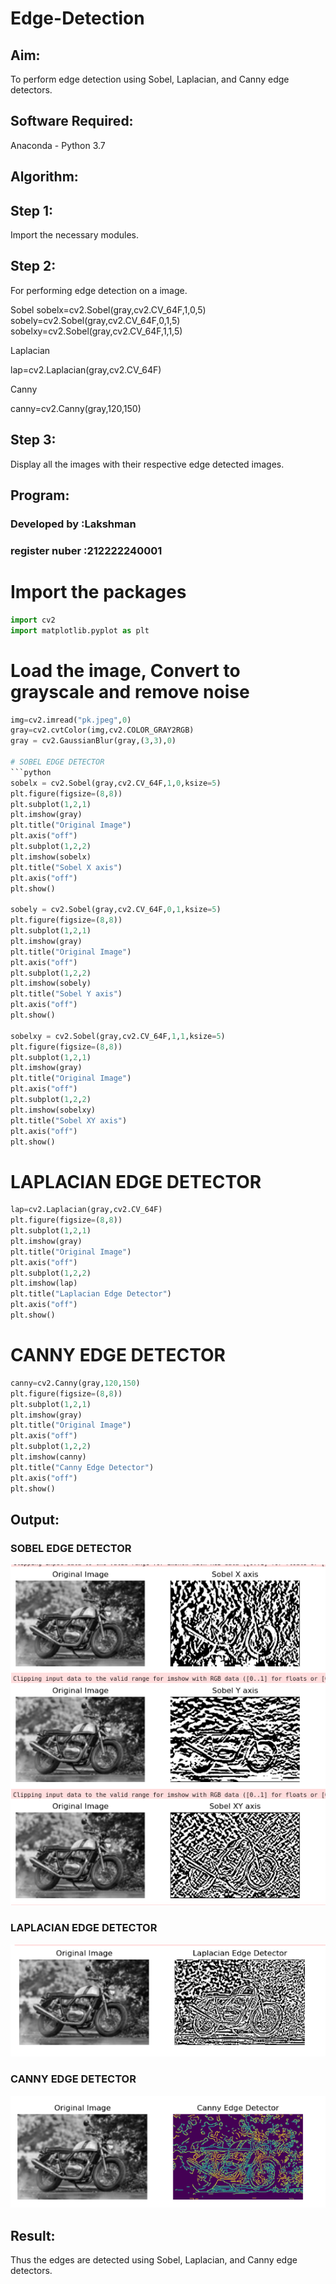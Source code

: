 # Edge-Detection
## Aim:
To perform edge detection using Sobel, Laplacian, and Canny edge detectors.

## Software Required:
Anaconda - Python 3.7

## Algorithm:

## Step 1:
 Import the necessary modules.

## Step 2: 
For performing edge detection on a image.

Sobel sobelx=cv2.Sobel(gray,cv2.CV_64F,1,0,5) sobely=cv2.Sobel(gray,cv2.CV_64F,0,1,5) sobelxy=cv2.Sobel(gray,cv2.CV_64F,1,1,5)

Laplacian

lap=cv2.Laplacian(gray,cv2.CV_64F)

Canny

canny=cv2.Canny(gray,120,150)

## Step 3: 
Display all the images with their respective edge detected images.
## Program:

### Developed by :Lakshman
### register nuber :212222240001

# Import the packages
```python
import cv2
import matplotlib.pyplot as plt

```
# Load the image, Convert to grayscale and remove noise
```python
img=cv2.imread("pk.jpeg",0)
gray=cv2.cvtColor(img,cv2.COLOR_GRAY2RGB)
gray = cv2.GaussianBlur(gray,(3,3),0)

# SOBEL EDGE DETECTOR
```python
sobelx = cv2.Sobel(gray,cv2.CV_64F,1,0,ksize=5)
plt.figure(figsize=(8,8))
plt.subplot(1,2,1)
plt.imshow(gray)
plt.title("Original Image")
plt.axis("off")
plt.subplot(1,2,2)
plt.imshow(sobelx)
plt.title("Sobel X axis")
plt.axis("off")
plt.show()

sobely = cv2.Sobel(gray,cv2.CV_64F,0,1,ksize=5)
plt.figure(figsize=(8,8))
plt.subplot(1,2,1)
plt.imshow(gray)
plt.title("Original Image")
plt.axis("off")
plt.subplot(1,2,2)
plt.imshow(sobely)
plt.title("Sobel Y axis")
plt.axis("off")
plt.show()

sobelxy = cv2.Sobel(gray,cv2.CV_64F,1,1,ksize=5)
plt.figure(figsize=(8,8))
plt.subplot(1,2,1)
plt.imshow(gray)
plt.title("Original Image")
plt.axis("off")
plt.subplot(1,2,2)
plt.imshow(sobelxy)
plt.title("Sobel XY axis")
plt.axis("off")
plt.show()
```
# LAPLACIAN EDGE DETECTOR
```python
lap=cv2.Laplacian(gray,cv2.CV_64F)
plt.figure(figsize=(8,8))
plt.subplot(1,2,1)
plt.imshow(gray)
plt.title("Original Image")
plt.axis("off")
plt.subplot(1,2,2)
plt.imshow(lap)
plt.title("Laplacian Edge Detector")
plt.axis("off")
plt.show()
```
# CANNY EDGE DETECTOR
```python
canny=cv2.Canny(gray,120,150)
plt.figure(figsize=(8,8))
plt.subplot(1,2,1)
plt.imshow(gray)
plt.title("Original Image")
plt.axis("off")
plt.subplot(1,2,2)
plt.imshow(canny)
plt.title("Canny Edge Detector")
plt.axis("off")
plt.show()


``` 



## Output:
### SOBEL EDGE DETECTOR
![OUTPUT](/dip%20ex-7.1.png)

### LAPLACIAN EDGE DETECTOR
![OUTPUT](/dip%20ex-7.3%20.png)


### CANNY EDGE DETECTOR
![OUTPUT](/dip%20ex-7.2.png)
## Result:
Thus the edges are detected using Sobel, Laplacian, and Canny edge detectors.
